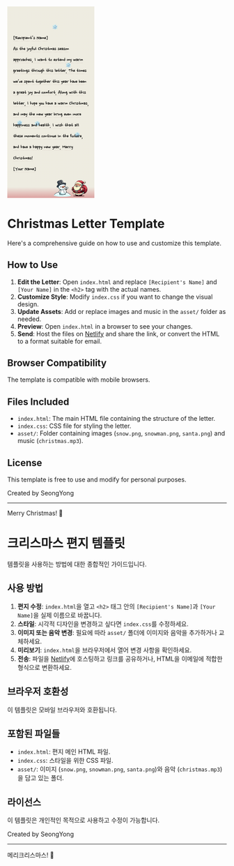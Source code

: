 <img src="./asset/image/example.png" width="200px"/>

# Christmas Letter Template

Here's a comprehensive guide on how to use and customize this template.

## How to Use

1. **Edit the Letter**: Open `index.html` and replace `[Recipient's Name]` and `[Your Name]` in the `<h2>` tag with the actual names.
2. **Customize Style**: Modify `index.css` if you want to change the visual design.
3. **Update Assets**: Add or replace images and music in the `asset/` folder as needed.
4. **Preview**: Open `index.html` in a browser to see your changes.
5. **Send**: Host the files on [Netlify](https://www.netlify.com/) and share the link, or convert the HTML to a format suitable for email.

## Browser Compatibility

The template is compatible with mobile browsers.

## Files Included

- `index.html`: The main HTML file containing the structure of the letter.
- `index.css`: CSS file for styling the letter.
- `asset/`: Folder containing images (`snow.png`, `snowman.png`, `santa.png`) and music (`christmas.mp3`).

## License

This template is free to use and modify for personal purposes.

Created by SeongYong

---

Merry Christmas! 🎄

# 크리스마스 편지 템플릿

템플릿을 사용하는 방법에 대한 종합적인 가이드입니다.

## 사용 방법

1. **편지 수정**: `index.html`을 열고 `<h2>` 태그 안의 `[Recipient's Name]`과 `[Your Name]`을 실제 이름으로 바꿉니다.
2. **스타일**: 시각적 디자인을 변경하고 싶다면 `index.css`를 수정하세요.
3. **이미지 또는 음악 변경**: 필요에 따라 `asset/` 폴더에 이미지와 음악을 추가하거나 교체하세요.
4. **미리보기**: `index.html`을 브라우저에서 열어 변경 사항을 확인하세요.
5. **전송**: 파일을 [Netlify](https://www.netlify.com/)에 호스팅하고 링크를 공유하거나, HTML을 이메일에 적합한 형식으로 변환하세요.

## 브라우저 호환성

이 템플릿은 모바일 브라우저와 호환됩니다.

## 포함된 파일들

- `index.html`: 편지 메인 HTML 파일.
- `index.css`: 스타일을 위한 CSS 파일.
- `asset/`: 이미지 (`snow.png`, `snowman.png`, `santa.png`)와 음악 (`christmas.mp3`)을 담고 있는 폴더.

## 라이선스

이 템플릿은 개인적인 목적으로 사용하고 수정이 가능합니다.

Created by SeongYong

---

메리크리스마스! 🎄
